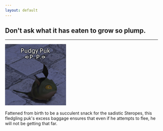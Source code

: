```yaml
---
layout: default
---
```


## Don't ask what it has eaten to grow so plump. 

<hr>

<img src="images/puk.png" alt="Pudgy puk.">

Fattened from birth to be a succulent snack for the sadistic Steropes, this fledgling puk's excess baggage ensures that even if he attempts to flee, he will not be getting that far. 
